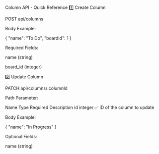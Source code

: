 Column API - Quick Reference
1️⃣ Create Column

POST api/columns

Body Example:

{
  "name": "To Do",
  "boardId": 1
}


Required Fields:

name (string)

board_id (integer)

2️⃣ Update Column

PATCH api/columns/:columnId

Path Parameter:

Name	Type	Required	Description
id	integer	✅	ID of the column to update

Body Example:

{
  "name": "In Progress"
}


Optional Fields:

name (string)